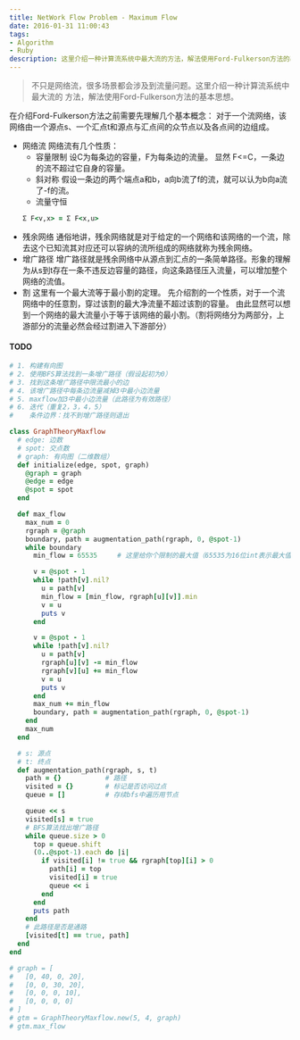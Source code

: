 ```yaml
---
title: NetWork Flow Problem - Maximum Flow
date: 2016-01-31 11:00:43
tags:
- Algorithm
- Ruby
description: 这里介绍一种计算流系统中最大流的方法，解法使用Ford-Fulkerson方法的基本思想。
---
```


> 不只是网络流，很多场景都会涉及到流量问题。这里介绍一种计算流系统中最大流的
> 方法，解法使用Ford-Fulkerson方法的基本思想。

在介绍Ford-Fulkerson方法之前需要先理解几个基本概念：
对于一个流网络，该网络由一个源点s、一个汇点t和源点与汇点间的众节点以及各点间的边组成。
-  网络流
网络流有几个性质：
    +  容量限制
    设C为每条边的容量，F为每条边的流量。
    显然 F<=C，一条边的流不超过它自身的容量。
    +  斜对称
    假设一条边的两个端点a和b，a向b流了f的流，就可以认为b向a流了-f的流。
    +  流量守恒
    ```ruby
    Σ F<v,x> = Σ F<x,u>
    ```
-  残余网络
通俗地讲，残余网络就是对于给定的一个网络和该网络的一个流，除去这个已知流其对应还可以容纳的流所组成的网络就称为残余网络。
-  增广路径
增广路径就是残余网络中从源点到汇点的一条简单路径。形象的理解为从s到t存在一条不违反边容量的路径，向这条路径压入流量，可以增加整个网络的流值。
-  割
这里有一个最大流等于最小割的定理。
先介绍割的一个性质，对于一个流网络中的任意割，穿过该割的最大净流量不超过该割的容量。
由此显然可以想到一个网络的最大流量小于等于该网络的最小割。（割将网络分为两部分，上游部分的流量必然会经过割进入下游部分）


#### TODO

```ruby
# 1. 构建有向图
# 2. 使用BFS算法找到一条增广路径（假设起初为0）
# 3. 找到这条增广路径中限流最小的边
# 4. 该增广路径中每条边流量减掉3中最小边流量
# 5. maxflow加3中最小边流量（此路径为有效路径）
# 6. 迭代（重复2，3，4，5）
#    条件边界：找不到增广路径则退出

class GraphTheoryMaxflow
  # edge: 边数
  # spot: 交点数
  # graph: 有向图（二维数组）
  def initialize(edge, spot, graph)
    @graph = graph
    @edge = edge
    @spot = spot
  end

  def max_flow
    max_num = 0
    rgraph = @graph
    boundary, path = augmentation_path(rgraph, 0, @spot-1)
    while boundary
      min_flow = 65535     # 这里给你个限制的最大值（65535为16位int表示最大值）

      v = @spot - 1
      while !path[v].nil?
        u = path[v]
        min_flow = [min_flow, rgraph[u][v]].min
        v = u
        puts v
      end

      v = @spot - 1
      while !path[v].nil?
        u = path[v]
        rgraph[u][v] -= min_flow
        rgraph[v][u] += min_flow
        v = u
        puts v
      end
      max_num += min_flow
      boundary, path = augmentation_path(rgraph, 0, @spot-1)
    end
    max_num
  end

  # s: 源点
  # t: 终点
  def augmentation_path(rgraph, s, t)
    path = {}           # 路径
    visited = {}        # 标记是否访问过点
    queue = []          # 存续bfs中遍历用节点

    queue << s
    visited[s] = true
    # BFS算法找出增广路径
    while queue.size > 0
      top = queue.shift
      (0..@spot-1).each do |i|
        if visited[i] != true && rgraph[top][i] > 0
          path[i] = top
          visited[i] = true
          queue << i
        end
      end
      puts path
    end
    # 此路径是否是通路
    [visited[t] == true, path]
  end
end

# graph = [
#   [0, 40, 0, 20],
#   [0, 0, 30, 20],
#   [0, 0, 0, 10],
#   [0, 0, 0, 0]
# ]
# gtm = GraphTheoryMaxflow.new(5, 4, graph)
# gtm.max_flow
```
